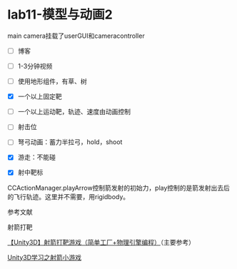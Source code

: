 # lab11-模型与动画2

main camera挂载了userGUI和cameracontroller

- [ ] 博客

- [ ] 1-3分钟视频
- [ ] 使用地形组件，有草、树
- [x] 一个以上固定靶
- [ ] 一个以上运动靶，轨迹、速度由动画控制
- [ ] 射击位
- [ ] 弩弓动画：蓄力半拉弓，hold，shoot
- [x] 游走：不能碰
- [x] 射中靶标

CCActionManager.playArrow控制箭发射的初始力，play控制的是箭发射出去后的飞行轨迹。这里并不需要，用rigidbody。

参考文献

射箭打靶

[【Unity3D】射箭打靶游戏（简单工厂+物理引擎编程）](https://www.cnblogs.com/xieyuanzhen-Feather/p/6666586.html)（主要参考）

[Unity3D学习之射箭小游戏](https://blog.csdn.net/Kiloveyousmile/article/details/69491549)